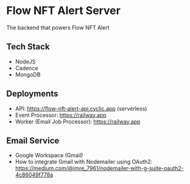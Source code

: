 # Flow NFT Alert Server

The backend that powers Flow NFT Alert

## Tech Stack

- NodeJS
- Cadence
- MongoDB

## Deployments

- API: https://flow-nft-alert-api.cyclic.app (serverless)
- Event Processor: https://railway.app
- Worker (Email Job Processor): https://railway.app

## Email Service

- Google Workspace (Gmail)
- How to integrate Gmail with Nodemailer using OAuth2: https://medium.com/@imre_7961/nodemailer-with-g-suite-oauth2-4c86049f778a
